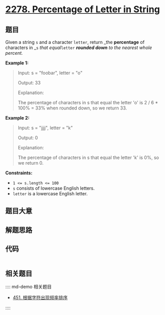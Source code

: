# [2278. Percentage of Letter in String](https://leetcode.com/problems/percentage-of-letter-in-string)

## 题目

Given a string `s` and a character `letter`, return _the **percentage** of
characters in _`s` _that equal_`letter` _**rounded down** to the nearest whole
percent._



**Example 1:**

> Input: s = "foobar", letter = "o"
> 
> Output: 33
> 
> Explanation:
> 
> The percentage of characters in s that equal the letter 'o' is 2 / 6 * 100% = 33% when rounded down, so we return 33.

**Example 2:**

> Input: s = "jjjj", letter = "k"
> 
> Output: 0
> 
> Explanation:
> 
> The percentage of characters in s that equal the letter 'k' is 0%, so we return 0.



**Constraints:**

  * `1 <= s.length <= 100`
  * `s` consists of lowercase English letters.
  * `letter` is a lowercase English letter.


## 题目大意

## 解题思路

## 代码

```javascript

```

## 相关题目

:::: md-demo 相关题目
- [451. 根据字符出现频率排序](https://leetcode.com/problems/sort-characters-by-frequency)

::::
